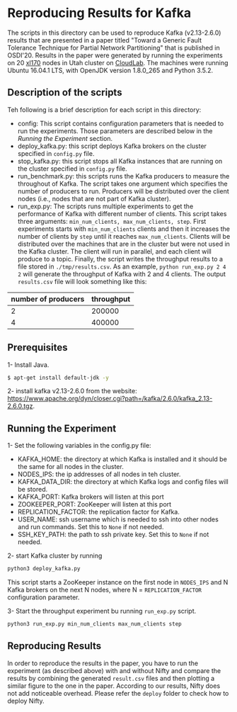 Reproducing Results for Kafka
=======
The scripts in this directory can be used to reproduce Kafka (v2.13-2.6.0) results that are presented in a paper titled "Toward a Generic Fault Tolerance Technique for Partial Network Partitioning" that is published in OSDI'20. Results in the paper were generated by running the experiments on 20 [xl170](http://docs.cloudlab.us/hardware.html) nodes in Utah cluster on [CloudLab](https://www.cloudlab.us/). The machines were running Ubuntu 16.04.1 LTS, with OpenJDK version 1.8.0_265 and Python 3.5.2.

Description of the scripts
-------
Teh following is a brief description for each script in this directory:

* config: This script contains configuration parameters that is needed to run the experiments. Those parameters are described below in the *Running the Experiment* section.
* deploy_kafka.py: this script deploys Kafka brokers on the cluster specified in `config.py` file.
* stop_kafka.py: this script stops all Kafka instances that are running on the  cluster specified in `config.py` file.
* run_benchmark.py: this scripts runs the Kafka producers to measure the throughout of Kafka. The script takes one argument which specifies the number of producers to run. Producers will be distributed over the client nodes (i.e., nodes that are not part of Kafka cluster).
* run_exp.py: The scripts runs multiple experiments to get the performance of Kafka with different number of clients. This script takes three arguments: `min_num_clients, max_num_clients, step`. First experiments starts with `min_num_clients` clients and then it increases the number of clients by `step` until it reaches `max_num_clients`. Clients will be distributed over the machines that are in the cluster but were not used in the Kafka cluster. The client will run in parallel, and each client will produce to a topic. Finally, the script writes the throughput results to a file stored in `./tmp/results.csv`. As an example, `python run_exp.py 2 4 2` will generate the throughput of Kafka with 2 and 4 clients. The output `results.csv` file will look something like this:

number of producers | throughput
------------------- | ----------
2 | 200000
4 | 400000   


Prerequisites
-------
1- Install Java.  
```bash
$ apt-get install default-jdk -y
```
2- install kafka v2.13-2.6.0 from the website: https://www.apache.org/dyn/closer.cgi?path=/kafka/2.6.0/kafka_2.13-2.6.0.tgz. 


Running the Experiment
-------
1- Set the following variables in the config.py file: 
* KAFKA_HOME: the directory at which Kafka is installed and it should be the same for all nodes in the cluster.
* NODES_IPS: the ip addresses of all nodes in teh cluster. 
* KAFKA_DATA_DIR: the directory at which Kafka logs and config files will be stored.
* KAFKA_PORT: Kafka brokers will listen at this port
* ZOOKEEPER_PORT: ZooKeeper will listen at this port
* REPLICATION_FACTOR: the replication factor for Kafka. 
* USER_NAME: ssh username which is needed to ssh into other nodes and run commands. Set this to `None` if not needed. 
* SSH_KEY_PATH: the path to ssh private key. Set this to `None` if not needed.

2- start Kafka cluster by running  
```bash 
python3 deploy_kafka.py
```
This script starts a ZooKeeper instance on the first node in `NODES_IPS` and N Kafka brokers on the next N nodes, where N = `REPLICATION_FACTOR` configuration parameter.

3- Start the throughput experiment bu running `run_exp.py` script.
```bash 
python3 run_exp.py min_num_clients max_num_clients step
```

Reproducing Results
-------
In order to reproduce the results in the paper, you have to run the experiment (as described above) with and without Nifty and compare the results by combining the generated `result.csv` files and then plotting a similar figure to the one in the paper. According to our results, Nifty does not add noticeable overhead. Please refer the `deploy` folder to check how to deploy Nifty.